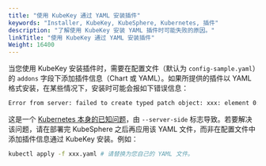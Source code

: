 ```yaml
---
title: "使用 KubeKey 通过 YAML 安装插件"
keywords: "Installer, KubeKey, KubeSphere, Kubernetes, 插件"
description: "了解使用 KubeKey 安装 YAML 插件时可能失败的原因。"
linkTitle: "使用 KubeKey 通过 YAML 安装插件"
Weight: 16400
---
```


当您使用 KubeKey 安装插件时，需要在配置文件（默认为 `config-sample.yaml`）的 `addons` 字段下添加插件信息（Chart 或 YAML）。如果所提供的插件以 YAML 格式安装，在某些情况下，安装时可能会报如下错误信息：

```bash
Error from server: failed to create typed patch object: xxx: element 0: associative list with keys has an element that omits key field "protocol"
```

这是一个 [Kubernetes 本身的已知问题](https://github.com/kubernetes-sigs/structured-merge-diff/issues/130)，由 `--server-side` 标志导致。若要解决该问题，请在部署完 KubeSphere 之后再应用该 YAML 文件，而非在配置文件中添加插件信息通过 KubeKey 安装。例如：

```bash
kubectl apply -f xxx.yaml # 请替换为您自己的 YAML 文件。
```